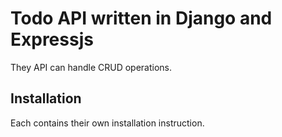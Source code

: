 # Todo API written in Django and Expressjs

They API can handle CRUD operations.

## Installation

Each contains their own installation instruction.

